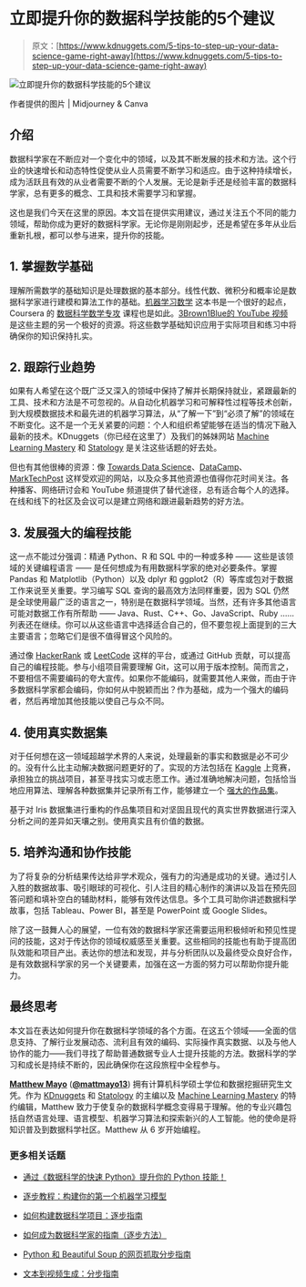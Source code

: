 # 立即提升你的数据科学技能的5个建议

> 原文：[https://www.kdnuggets.com/5-tips-to-step-up-your-data-science-game-right-away](https://www.kdnuggets.com/5-tips-to-step-up-your-data-science-game-right-away)

![立即提升你的数据科学技能的5个建议](../Images/fe265658fee15bbfb1d3727bdf5c5138.png)

作者提供的图片 | Midjourney & Canva

## 介绍

数据科学家在不断应对一个变化中的领域，以及其不断发展的技术和方法。这个行业的快速增长和动态特性促使从业人员需要不断学习和适应。由于这种持续增长，成为活跃且有效的从业者需要不断的个人发展。无论是新手还是经验丰富的数据科学家，总有更多的概念、工具和技术需要学习和掌握。

这也是我们今天在这里的原因。本文旨在提供实用建议，通过关注五个不同的能力领域，帮助你成为更好的数据科学家。无论你是刚刚起步，还是希望在多年从业后重新扎根，都可以参与进来，提升你的技能。

## 1\. 掌握数学基础

理解所需数学的基础知识是处理数据的基本部分。线性代数、微积分和概率论是数据科学家进行建模和算法工作的基础。[机器学习数学](https://mml-book.github.io/) 这本书是一个很好的起点，Coursera 的 [数据科学数学专攻](https://www.coursera.org/specializations/mathematics-for-machine-learning-and-data-science) 课程也是如此。[3Brown1Blue的 YouTube 视频](https://www.youtube.com/c/3blue1brown) 是这些主题的另一个极好的资源。将这些数学基础知识应用于实际项目和练习中将确保你的知识保持扎实。

## 2\. 跟踪行业趋势

如果有人希望在这个既广泛又深入的领域中保持了解并长期保持就业，紧跟最新的工具、技术和方法是不可忽视的。从自动化机器学习和可解释性过程等技术创新，到大规模数据技术和最先进的机器学习算法，从“了解一下”到“必须了解”的领域在不断变化。这不是一个无关紧要的问题：个人和组织希望能够在适当的情况下融入最新的技术。KDnuggets（你已经在这里了）及我们的姊妹网站 [Machine Learning Mastery](https://machinelearningmastery.com/) 和 [Statology](https://www.statology.org/) 是关注这些话题的好去处。

但也有其他很棒的资源：像 [Towards Data Science](https://towardsdatascience.com/)、[DataCamp](https://www.datacamp.com/blog)、[MarkTechPost](https://www.marktechpost.com/) 这样受欢迎的网站，以及众多其他资源也值得你花时间关注。各种播客、网络研讨会和 YouTube 频道提供了替代途径，总有适合每个人的选择。在线和线下的社区及会议可以是建立网络和跟进最新趋势的好方法。

## 3\. 发展强大的编程技能

这一点不能过分强调：精通 Python、R 和 SQL 中的一种或多种 —— 这些是该领域的关键编程语言 —— 是任何想成为有用数据科学家的绝对必要条件。掌握 Pandas 和 Matplotlib（Python）以及 dplyr 和 ggplot2（R）等库或包对于数据工作来说至关重要。学习编写 SQL 查询的最高效方法同样重要，因为 SQL 仍然是全球使用最广泛的语言之一，特别是在数据科学领域。当然，还有许多其他语言可能对数据工作有所帮助 —— Java、Rust、C++、Go、JavaScript、Ruby …… 列表还在继续。你可以从这些语言中选择适合自己的，但不要忽视上面提到的三大主要语言；忽略它们是很不值得冒这个风险的。

通过像 [HackerRank](https://www.hackerrank.com/) 或 [LeetCode](https://leetcode.com/) 这样的平台，或通过 GitHub 贡献，可以提高自己的编程技能。参与小组项目需要理解 Git，这可以用于版本控制。简而言之，不要相信不需要编码的夸大宣传。如果你不能编码，就需要其他人来做，而由于许多数据科学家都会编码，你如何从中脱颖而出？作为基础，成为一个强大的编码者，然后再增加其他技能以使自己与众不同。

## 4\. 使用真实数据集

对于任何想在这一领域超越学术界的人来说，处理最新的事实和数据是必不可少的。没有什么比主动解决数据问题更好的了。实现的方法包括在 [Kaggle](https://www.kaggle.com/) 上竞赛，承担独立的挑战项目，甚至寻找实习或志愿工作。通过准确地解决问题，包括恰当地应用算法、理解各种数据集并记录所有工作，能够建立一个 [强大的作品集](https://www.kdnuggets.com/5-free-platforms-for-building-a-strong-data-science-portfolio)。

基于对 Iris 数据集进行重构的作品集项目和对坚固且现代的真实世界数据进行深入分析之间的差异如天壤之别。使用真实且有价值的数据。

## 5\. 培养沟通和协作技能

为了将复杂的分析结果传达给非学术观众，强有力的沟通是成功的关键。通过引人入胜的数据故事、吸引眼球的可视化、引人注目的精心制作的演讲以及旨在预先回答问题和填补空白的辅助材料，能够有效传达信息。多个工具可助你讲述数据科学故事，包括 Tableau、Power BI，甚至是 PowerPoint 或 Google Slides。

除了这一鼓舞人心的展望，一位有效的数据科学家还需要运用积极倾听和预见性提问的技能，这对于传达你的领域权威感至关重要。这些相同的技能也有助于提高团队效能和项目产出。表达你的想法和发现，并与分析团队以及最终受众良好合作，是有效数据科学家的另一个关键要素，加强在这一方面的努力可以帮助你提升能力。

## 最终思考

本文旨在表达如何提升你在数据科学领域的各个方面。在这五个领域——全面的信息支持、了解行业发展动态、流利且有效的编码、实际操作真实数据、以及与他人协作的能力——我们寻找了帮助普通数据专业人士提升技能的方法。数据科学的学习和成长是持续不断的，因此确保你在这段旅程中全程参与。

[](https://www.linkedin.com/in/mattmayo13/)****[Matthew Mayo](https://www.kdnuggets.com/wp-content/uploads/./profile-pic.jpg)**** ([**@mattmayo13**](https://twitter.com/mattmayo13)) 拥有计算机科学硕士学位和数据挖掘研究生文凭。作为 [KDnuggets](https://www.kdnuggets.com/) 和 [Statology](https://www.statology.org/) 的主编以及 [Machine Learning Mastery](https://machinelearningmastery.com/) 的特约编辑，Matthew 致力于使复杂的数据科学概念变得易于理解。他的专业兴趣包括自然语言处理、语言模型、机器学习算法和探索新兴的人工智能。他的使命是将知识普及到数据科学社区。Matthew 从 6 岁开始编程。

### 更多相关话题

+   [通过《数据科学的快速 Python》提升你的 Python 技能！](https://www.kdnuggets.com/2022/06/manning-step-python-game-fast-python-data-science.html)

+   [逐步教程：构建你的第一个机器学习模型](https://www.kdnuggets.com/step-by-step-tutorial-to-building-your-first-machine-learning-model)

+   [如何构建数据科学项目：逐步指南](https://www.kdnuggets.com/2022/05/structure-data-science-project-stepbystep-guide.html)

+   [如何成为数据科学家的指南（逐步方法）](https://www.kdnuggets.com/2021/05/guide-become-data-scientist.html)

+   [Python 和 Beautiful Soup 的网页抓取分步指南](https://www.kdnuggets.com/2023/04/stepbystep-guide-web-scraping-python-beautiful-soup.html)

+   [文本到视频生成：分步指南](https://www.kdnuggets.com/2023/08/text2video-generation-stepbystep-guide.html)
